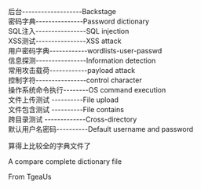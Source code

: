 后台-------------------Backstage  
密码字典---------------Password dictionary  
SQL注入----------------SQL injection  
XSS测试----------------XSS attack  
用户密码字典------------wordlists-user-passwd  
信息探测----------------Information detection   
常用攻击载荷------------payload attack  
控制字符----------------control character  
操作系统命令执行--------OS command execution  
文件上传测试	----------File upload  
文件包含测试	----------File contains  
跨目录测试	-------------Cross-directory  
默认用户名密码----------Default username and password  

算得上比较全的字典文件了

A compare complete dictionary file

From TgeaUs
